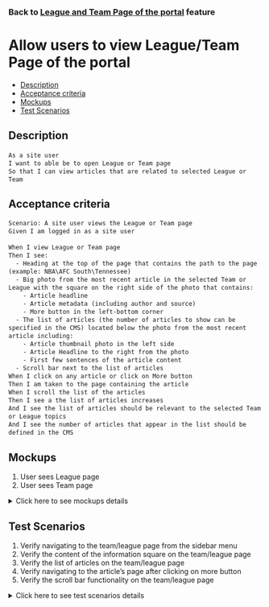 ### Back to [League and Team Page of the portal](../../) feature

# Allow users to view League/Team Page of the portal

- [Description](#description)
- [Acceptance criteria](#acceptance-criteria)
- [Mockups](#mockups)
- [Test Scenarios](#test-scenarios)

## Description

    As a site user
    I want to able be to open League or Team page
    So that I can view articles that are related to selected League or Team

## Acceptance criteria

    Scenario: A site user views the League or Team page
    Given I am logged in as a site user

    When I view League or Team page
    Then I see: 
      - Heading at the top of the page that contains the path to the page (example: NBA\AFC South\Tennessee)
      - Big photo from the most recent article in the selected Team or League with the square on the right side of the photo that contains:
        - Article headline 
        - Article metadata (including author and source)
        - More button in the left-bottom corner
      - The list of articles (the number of articles to show can be specified in the CMS) located below the photo from the most recent article including: 
        - Article thumbnail photo in the left side
        - Article Headline to the right from the photo
        - First few sentences of the article content 
      - Scroll bar next to the list of articles
    When I click on any article or click on More button
    Then I am taken to the page containing the article
    When I scroll the list of the articles
    Then I see a the list of articles increases 
    And I see the list of articles should be relevant to the selected Team or League topics
    And I see the number of articles that appear in the list should be defined in the CMS
    
## Mockups

1. User sees League page
2. User sees Team page

<details>
  <summary>Click here to see mockups details</summary>

**1. User sees League page:**

![League Page Screen](/products/sport_news_portal/web_application_features/league_and_team_page/images/league_page.png)

**2. User sees Team page:**

![Team Page Screen](/products/sport_news_portal/web_application_features/league_and_team_page/images/team_page.png)

</details>

## Test Scenarios

1. Verify navigating to the team/league page from the sidebar menu
2. Verify the content of the information square on the team/league page
3. Verify the list of articles on the team/league page
4. Verify navigating to the article’s page after clicking on more button
5. Verify the scroll bar functionality on the team/league page

<details>
  <summary>Click here to see test scenarios details</summary>

### **#1. Verify navigating to the team/league page from the sidebar menu**

|#|Steps|Expected Result
------|-------|----------
|1|Go to the sport news site|
|2|Log in your user account|
|3|Observe sidebar menu|
|4|Click on Sport category (NBA)|Combo-box with subcategories appears
|5|Click on subcategory (AFC South)|Combo-box with teams appears
|6|Click on a team (Tennessee)|User is navigated to the Tennesse Team page

### **#2. Verify the content of the information square on the team/league page**

|#|Steps|Expected Result
------|-------|----------
|1|Go to the sport news site|
|2|Log in your user account|
|3|Observe sidebar menu|
|4|Click on Sport category (NBA)|Combo-box with subcategories appears
|5|Click on subcategory (AFC South)|Combo-box with teams appears
|6|Click on a team (Tennessee)|User is navigated to the Tennesse Team page
|7|Observe the content of the square on the right side of the photo|The square contains:<br>- Article headline<br>- Article metadata (including author and source)<br>- More button in the left-bottom corner

### **#3. Verify the list of articles on the team/league page**

|#|Steps|Expected Result
------|-------|----------
|1|Go to the sport news site|
|2|Log in your user account|
|3|Observe sidebar menu|
|4|Click on Sport category (NBA)|Combo-box with subcategories appears
|5|Click on subcategory (AFC South)|Combo-box with teams appears
|6|Click on a team (Tennessee)|User is navigated to the Tennesse Team page
|7|Observe the list of articles located below the photo from the most recent article|The list of articles includes:<br>- Article thumbnail photo in the left side<br>- Article Headline to the right from the photo<br>- First few sentences of the article content<br>The list of articles should be relevant to the selected Team or League topics

### **#4. Verify navigating to the article’s page after clicking on more button**

|#|Steps|Expected Result
------|-------|----------
|1|Go to the sport news site|
|2|Log in your user account|
|3|Observe sidebar menu|
|4|Click on Sport category (NBA)|Combo-box with subcategories appears
|5|Click on subcategory (AFC South)|Combo-box with teams appears
|6|Click on a team (Tennessee)|User is navigated to the Tennesse Team page
|7|Click on More button in the square on the right side of the photo|User is navigating to the page containing the article

### **#5. Verify the scroll bar functionality on the team/league page**

|#|Steps|Expected Result
------|-------|----------
|1|Go to the sport news site|
|2|Log in your user account|
|3|Observe sidebar menu|
|4|Click on Sport category (NBA)|Combo-box with subcategories appears
|5|Click on subcategory (AFC South)|Combo-box with teams appears
|6|Click on a team (Tennessee)|User is navigated to the Tennesse Team page
|7|Scroll the list of the articles on the team page|The list of articles will be increased 

</details>
